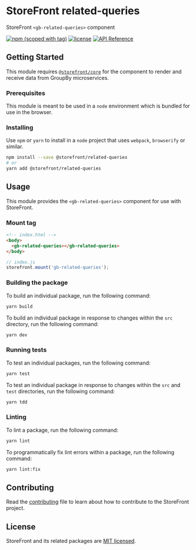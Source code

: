 # StoreFront related-queries

StoreFront `<gb-related-queries>` component

[![npm (scoped with tag)](https://img.shields.io/npm/v/@storefront/related-queries.svg?style=flat-square)](https://www.npmjs.com/package/@storefront/related-queries)
[![license](https://img.shields.io/github/license/mashape/apistatus.svg?style=flat-square)](https://choosealicense.com/licenses/mit/)
[![API Reference](https://img.shields.io/badge/API_reference-latest-blue.svg?style=flat-square)](https://groupby.github.io/storefront/modules/_storefront_related_queries.html)

## Getting Started

This module requires [`@storefront/core`](https://www.npmjs.com/package/@storefront/core) for the component to render
and receive data from GroupBy microservices.

### Prerequisites

This module is meant to be used in a `node` environment which is bundled for use in the browser.

### Installing

Use `npm` or `yarn` to install in a `node` project that uses `webpack`, `browserify` or similar.

```sh
npm install --save @storefront/related-queries
# or
yarn add @storefront/related-queries
```

## Usage

This module provides the `<gb-related-queries>` component for use with StoreFront.

### Mount tag

```html
<!-- index.html -->
<body>
  <gb-related-queries></gb-related-queries>
</body>
```

```js
// index.js
storefront.mount('gb-related-queries');
```

### Building the package
To build an individual package, run the following command:
```sh
yarn build
```

To build an individual package in response to changes within the `src` directory, run the following command:
```sh
yarn dev
```

### Running tests
To test an individual packages, run the following command:
```sh
yarn test
```

To test an individual package in response to changes within the `src` and `test` directories, run the following command:
```sh
yarn tdd
```

### Linting
To lint a package, run the following command:
```sh
yarn lint
```

To programmatically fix lint errors within a package, run the following command:
```sh
yarn lint:fix
```

## Contributing
Read the [contributing](../../../CONTRIBUTING.md) file to learn about how to contribute to the StoreFront project.

## License
StoreFront and its related packages are [MIT licensed](../../../LICENSE).
